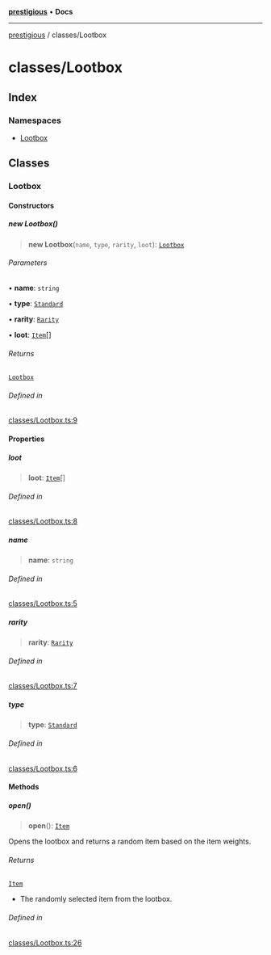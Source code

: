 [**prestigious**](../../README.md) • **Docs**

***

[prestigious](../../README.md) / classes/Lootbox

# classes/Lootbox

## Index

### Namespaces

- [Lootbox](namespaces/Lootbox.md)

## Classes

### Lootbox

#### Constructors

##### new Lootbox()

> **new Lootbox**(`name`, `type`, `rarity`, `loot`): [`Lootbox`](README.md#lootbox)

###### Parameters

• **name**: `string`

• **type**: [`Standard`](namespaces/Lootbox.md#standard)

• **rarity**: [`Rarity`](namespaces/Lootbox.md#rarity)

• **loot**: [`Item`](../Item.md#item)[]

###### Returns

[`Lootbox`](README.md#lootbox)

###### Defined in

[classes/Lootbox.ts:9](https://github.com/LightBlueGamer/Prestigious/blob/85a20b132e245a5deb00df242c82d7c6845a7ed4/src/lib/classes/Lootbox.ts#L9)

#### Properties

##### loot

> **loot**: [`Item`](../Item.md#item)[]

###### Defined in

[classes/Lootbox.ts:8](https://github.com/LightBlueGamer/Prestigious/blob/85a20b132e245a5deb00df242c82d7c6845a7ed4/src/lib/classes/Lootbox.ts#L8)

##### name

> **name**: `string`

###### Defined in

[classes/Lootbox.ts:5](https://github.com/LightBlueGamer/Prestigious/blob/85a20b132e245a5deb00df242c82d7c6845a7ed4/src/lib/classes/Lootbox.ts#L5)

##### rarity

> **rarity**: [`Rarity`](namespaces/Lootbox.md#rarity)

###### Defined in

[classes/Lootbox.ts:7](https://github.com/LightBlueGamer/Prestigious/blob/85a20b132e245a5deb00df242c82d7c6845a7ed4/src/lib/classes/Lootbox.ts#L7)

##### type

> **type**: [`Standard`](namespaces/Lootbox.md#standard)

###### Defined in

[classes/Lootbox.ts:6](https://github.com/LightBlueGamer/Prestigious/blob/85a20b132e245a5deb00df242c82d7c6845a7ed4/src/lib/classes/Lootbox.ts#L6)

#### Methods

##### open()

> **open**(): [`Item`](../Item.md#item)

Opens the lootbox and returns a random item based on the item weights.

###### Returns

[`Item`](../Item.md#item)

- The randomly selected item from the lootbox.

###### Defined in

[classes/Lootbox.ts:26](https://github.com/LightBlueGamer/Prestigious/blob/85a20b132e245a5deb00df242c82d7c6845a7ed4/src/lib/classes/Lootbox.ts#L26)
